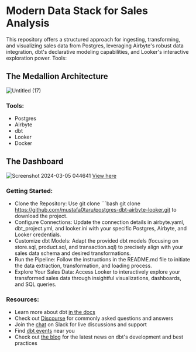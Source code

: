 # Modern Data Stack for Sales Analysis
This repository offers a structured approach for ingesting, transforming, and visualizing sales data from Postgres, leveraging Airbyte's robust data integration, dbt's declarative modeling capabilities, and Looker's interactive exploration power.
Tools:

## The Medallion Architecture
![Untitled (17)](https://github.com/mustafa0taru/postgres-dbt-airbyte-looker/assets/81088966/95962f9d-c2ee-41bd-9bd2-2bb7cc81bab7)

### Tools:
- Postgres 
- Airbyte 
- dbt 
- Looker
- Docker
## The Dashboard
![Screenshot 2024-03-05 044641](https://github.com/mustafa0taru/postgres-dbt-airbyte-looker/assets/81088966/47f50462-549a-48da-8cd4-b657120a9e79)
[View here](https://lookerstudio.google.com/reporting/e98b2842-104a-4306-8569-0c6858228bf4/page/D77qD)

### Getting Started:

- Clone the Repository: Use git clone ```bash git clone https://github.com/mustafa0taru/postgres-dbt-airbyte-looker.git to download the project.
- Configure Connections: Update the connection details in airbyte.yaml, dbt_project.yml, and looker.ini with your specific Postgres, Airbyte, and Looker credentials.
- Customize dbt Models: Adapt the provided dbt models (focusing on store.sql, product.sql, and transaction.sql) to precisely align with your sales data schema and desired transformations.
- Run the Pipeline: Follow the instructions in the README.md file to initiate the data extraction, transformation, and loading process.
- Explore Your Sales Data: Access Looker to interactively explore your transformed sales data through insightful visualizations, dashboards, and SQL queries.

### Resources:
- Learn more about dbt [in the docs](https://docs.getdbt.com/docs/introduction)
- Check out [Discourse](https://discourse.getdbt.com/) for commonly asked questions and answers
- Join the [chat](https://community.getdbt.com/) on Slack for live discussions and support
- Find [dbt events](https://events.getdbt.com) near you
- Check out [the blog](https://blog.getdbt.com/) for the latest news on dbt's development and best practices

